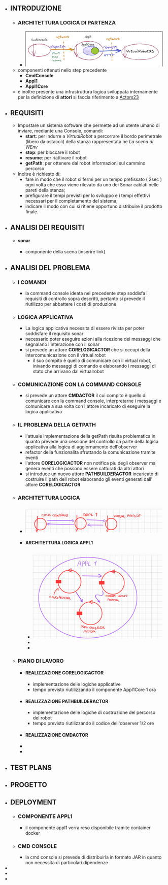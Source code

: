 - ## INTRODUZIONE
	- ### ARCHITETTURA LOGICA DI PARTENZA
		- ![image.png](../assets/image_1682334308113_0.png)
	- componenti ottenuti nello step precedente
		- **CmdConsole**
		- **Appl1**
		- **Appl1Core**
	- è inoltre presente una infrastruttura logica sviluppata internamente per la definizione di **attori** si faccia riferimento a [Actors23](file:///home/matteo/universita/iss/isslab23/iss23Material/html/Actors23.html)
- ## REQUISITI
	- Impostare un sistema software che permette ad un utente umano di inviare, mediante una Console, comandi:
		- **start**: per indurre a *VirtualRobot* a percorrare il bordo perimetrale (libero da ostacoli) della stanza rappresentata ne *La scena di WEnv*
		- **stop**: per bloccare il robot
		- **resume**: per riattivare il robot
		- **getPath**: per ottenere dal robot informazioni sul cammino percorso
	- Inoltre è richiesto di:
		- fare in modo che il robot si fermi per un tempo prefissato ( 2sec ) ogni volta che esso viene rilevato da uno dei Sonar cablati nelle pareti della stanza;
		- prefigurare il tempi previsti per lo sviluppo e i tempi effettivi necessari per il completamento del sistema;
		- indicare il modo con cui si ritiene opportuno distribuire il prodotto finale.
- ## ANALISI DEI REQUISITI
	- #### sonar
		- componente della scena (inserire link)
- ## ANALISI DEL PROBLEMA
	- ### I COMANDI
		- la command console ideata nel precedente step soddisfa i requisiti di controllo sopra descritti, pertanto si prevede il riutilizzo per abbattere i costi di produzione
	- ### LOGICA APPLICATIVA
		- La logica applicativa necessita di essere rivista per poter soddisfare il requisito sonar
		- necessario poter eseguire azioni alla ricezione dei messaggi che segnalano l'interazione con il sonar
		- si prevede un attore **CORELOGICACTOR** che si occupi della intercomunicazione con il virtual robot
			- il suo compito è quello di comunicare con il virtual robot, inivando messaggi di comando e elaborando i messaggi di stato che arrivano dal virtualrobot
	- ### COMUNICAZIONE CON LA COMMAND CONSOLE
		- si prevede un attore  **CMDACTOR** il cui compito è quello di comunicare con la command console, interpretarne i messaggi e comunicare a sua volta con l'attore incaricato di eseguire la logica applicativa
	- ### IL PROBLEMA DELLA GETPATH
		- l'attuale implementazione della getPath risulta problematica in quanto prevede una cessione del controllo da parte della logica applicativa alla logica di aggiornamento dell'observer
		- refactor della funzionalita sfruttando la comunicazione tramite eventi
		- l'attore **CORELOGICACTOR** non notifica piu degli observer ma genera eventi che possono essere catturati da altri attori
		- si introduce un nuovo attore **PATHBUILDERACTOR** incaricato di costruire il path dell robot elaborando gli eventi generati dall' attore **CORELOGICACTOR**
	- ### ARCHITETTURA LOGICA
		- ![architettura-logica-attori_230424_134956.jpg](../assets/architettura-logica-attori_230424_134956_1682336887877_0.jpg)
		- #### ARCHITETTURA LOGICA APPL1
			- ![Appl1-attori_230424_134553.jpg](../assets/Appl1-attori_230424_134553_1682336928963_0.jpg)
			-
			-
	- ### PIANO DI LAVORO
		- #### REALIZZAZIONE CORELOGICACTOR
			- implementazione delle logiche applicative
			- tempo previsto riutilizzando il componente Appl1Core 1 ora
		- #### REALIZZAZIONE PATHBUILDERACTOR
			- implementazione delle logiche di costruzione del percorso del robot
			- tempo previsto riutilizzando il codice dell'observer 1/2 ore
		- #### REALIZZAZIONE CMDACTOR
		-
		-
- ## TEST PLANS
- ## PROGETTO
- ## DEPLOYMENT
	- ### COMPONENTE APPL1
		- il componente appl1 verra reso disponibile tramite container docker
	- ### CMD CONSOLE
		- la cmd  console si prevede di distribuirla in formato JAR in quanto non necessita di particolari dipendenze
-
-
-